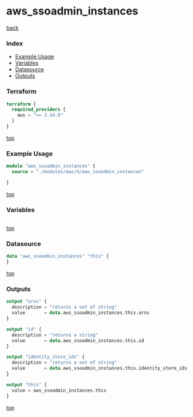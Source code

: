 # aws_ssoadmin_instances

[back](../aws.md)

### Index

- [Example Usage](#example-usage)
- [Variables](#variables)
- [Datasource](#datasource)
- [Outputs](#outputs)

### Terraform

```terraform
terraform {
  required_providers {
    aws = ">= 3.34.0"
  }
}
```

[top](#index)

### Example Usage

```terraform
module "aws_ssoadmin_instances" {
  source = "./modules/aws/d/aws_ssoadmin_instances"

}
```

[top](#index)

### Variables

```terraform
```

[top](#index)

### Datasource

```terraform
data "aws_ssoadmin_instances" "this" {
}
```

[top](#index)

### Outputs

```terraform
output "arns" {
  description = "returns a set of string"
  value       = data.aws_ssoadmin_instances.this.arns
}

output "id" {
  description = "returns a string"
  value       = data.aws_ssoadmin_instances.this.id
}

output "identity_store_ids" {
  description = "returns a set of string"
  value       = data.aws_ssoadmin_instances.this.identity_store_ids
}

output "this" {
  value = aws_ssoadmin_instances.this
}
```

[top](#index)